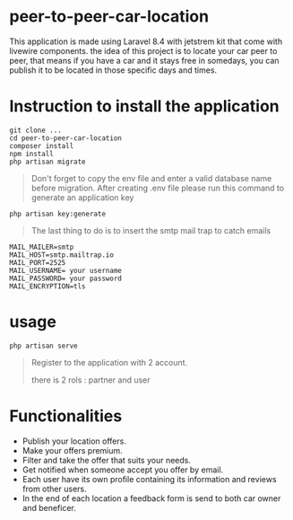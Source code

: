 # peer-to-peer-car-location
This application is made using Laravel 8.4 with jetstrem kit that come with livewire components. the idea of this project is to locate your car peer to peer, that means if you have a car and it stays free in somedays, you can publish it to be located in those specific days and times.

# Instruction to install the application
```
git clone ...
cd peer-to-peer-car-location
composer install
npm install
php artisan migrate
```
> Don't forget to copy the env file and enter a valid database name before migration.
> After creating .env file please run this command to generate an application key 
```
php artisan key:generate
```
> The last thing to do is to insert the smtp mail trap to catch emails
```
MAIL_MAILER=smtp
MAIL_HOST=smtp.mailtrap.io
MAIL_PORT=2525
MAIL_USERNAME= your username
MAIL_PASSWORD= your password
MAIL_ENCRYPTION=tls
```

# usage
```
php artisan serve
```
> Register to the application with 2 account.
> 
> there is 2 rols : partner and user

# Functionalities
- Publish your location offers.
- Make your offers premium.
- Filter and take the offer that suits your needs.
- Get notified when someone accept you offer by email.
- Each user have its own profile containing its information and reviews from other users.
- In the end of each location a feedback form is send to both car owner and beneficer.

